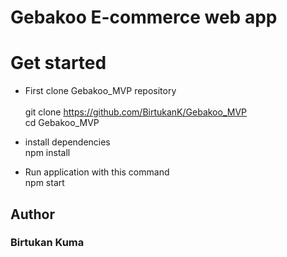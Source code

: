 # Gebakoo E-commerce web app

# Get started
* First clone Gebakoo_MVP repository <br /><br />
  git clone https://github.com/BirtukanK/Gebakoo_MVP <br />
  cd Gebakoo_MVP <br />

* install dependencies <br />
  npm install <br />

* Run application with this command <br />
  npm start <br />

## Author
### Birtukan Kuma


